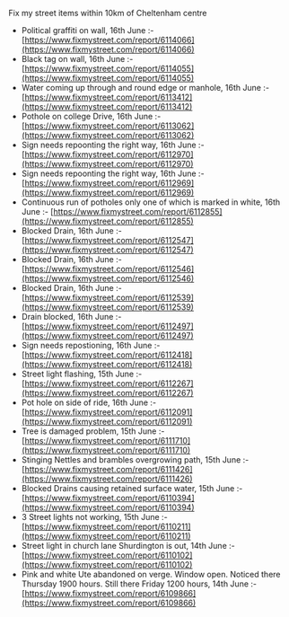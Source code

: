 Fix my street items within 10km of Cheltenham centre

<!-- fix_marker starts -->

- Political graffiti on wall, 16th June :- [https://www.fixmystreet.com/report/6114066](https://www.fixmystreet.com/report/6114066)
- Black tag on wall, 16th June :- [https://www.fixmystreet.com/report/6114055](https://www.fixmystreet.com/report/6114055)
- Water coming up through and round edge or manhole, 16th June :- [https://www.fixmystreet.com/report/6113412](https://www.fixmystreet.com/report/6113412)
- Pothole on college Drive, 16th June :- [https://www.fixmystreet.com/report/6113062](https://www.fixmystreet.com/report/6113062)
- Sign needs repoonting the right way, 16th June :- [https://www.fixmystreet.com/report/6112970](https://www.fixmystreet.com/report/6112970)
- Sign needs repoonting the right way, 16th June :- [https://www.fixmystreet.com/report/6112969](https://www.fixmystreet.com/report/6112969)
- Continuous run of potholes only one of which is marked in white, 16th June :- [https://www.fixmystreet.com/report/6112855](https://www.fixmystreet.com/report/6112855)
- Blocked Drain, 16th June :- [https://www.fixmystreet.com/report/6112547](https://www.fixmystreet.com/report/6112547)
- Blocked Drain, 16th June :- [https://www.fixmystreet.com/report/6112546](https://www.fixmystreet.com/report/6112546)
- Blocked Drain, 16th June :- [https://www.fixmystreet.com/report/6112539](https://www.fixmystreet.com/report/6112539)
- Drain blocked, 16th June :- [https://www.fixmystreet.com/report/6112497](https://www.fixmystreet.com/report/6112497)
- Sign needs repostioning, 16th June :- [https://www.fixmystreet.com/report/6112418](https://www.fixmystreet.com/report/6112418)
- Street light flashing, 15th June :- [https://www.fixmystreet.com/report/6112267](https://www.fixmystreet.com/report/6112267)
- Pot hole on side of ride, 16th June :- [https://www.fixmystreet.com/report/6112091](https://www.fixmystreet.com/report/6112091)
- Tree is damaged problem, 15th June :- [https://www.fixmystreet.com/report/6111710](https://www.fixmystreet.com/report/6111710)
- Stinging Nettles and brambles overgrowing path, 15th June :- [https://www.fixmystreet.com/report/6111426](https://www.fixmystreet.com/report/6111426)
- Blocked Drains causing retained surface water, 15th June :- [https://www.fixmystreet.com/report/6110394](https://www.fixmystreet.com/report/6110394)
- 3 Street lights not working, 15th June :- [https://www.fixmystreet.com/report/6110211](https://www.fixmystreet.com/report/6110211)
- Street light in church lane Shurdington is out, 14th June :- [https://www.fixmystreet.com/report/6110102](https://www.fixmystreet.com/report/6110102)
- Pink and white Ute abandoned on verge. Window open. Noticed there Thursday 1900 hours. Still there Friday 1200 hours, 14th June :- [https://www.fixmystreet.com/report/6109866](https://www.fixmystreet.com/report/6109866)

<!-- fix_marker ends -->